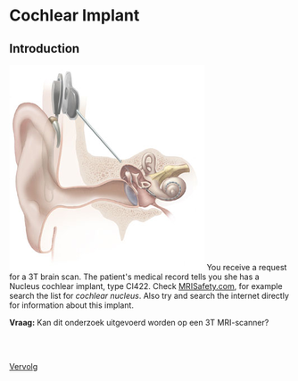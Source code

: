 # Cochlear Implant

## Introduction

![](cochlear_implant.jpg) You receive a request for a 3T brain scan. 
The patient's medical record tells you she has a Nucleus cochlear implant, type CI422.
Check [MRISafety.com](http://www.mrisafety.com), for example search the list for
*cochlear nucleus*. 
Also try and search the internet directly for information about this implant. 


**Vraag:** Kan dit onderzoek uitgevoerd worden op een 3T MRI-scanner?

<br>
<br>

[Vervolg](case_part2.md)


